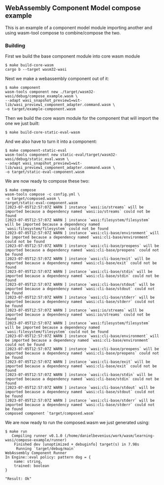 ## WebAssembly Component Model compose example
This is an example of a component model module importing another and using
wasm-tool compose to combine/compose the two.

### Building
First we build the base component module into core wasm module
```console
$ make build-core-wasm 
cargo b --target wasm32-wasi
```
Next we make a webassembly component out of it:
```console
$ make component
wasm-tools component new ./target/wasm32-wasi/debug/compose_example.wasm \
--adapt wasi_snapshot_preview1=wit-lib/wasi_preview1_component_adapter.command.wasm \
-o target/example-component.wasm
```

Then we build the core wasm module for the component that will import the one
we just built:
```console
$ make build-core-static-eval-wasm
```
And we also have to turn it into a component:
```console
$ make component-static-eval 
wasm-tools component new static-eval/target/wasm32-wasi/debug/static_eval.wasm \
--adapt wasi_snapshot_preview1=wit-lib/wasi_preview1_component_adapter.command.wasm \
-o target/static-eval-component.wasm
```

We are now ready to compose these two:
```console
$ make compose 
wasm-tools compose -c config.yml \
-o target/composed.wasm \
target/static-eval-component.wasm
[2023-07-05T12:57:07Z WARN ] instance `wasi:io/streams` will be imported because a dependency named `wasi:io/streams` could not be found
[2023-07-05T12:57:07Z WARN ] instance `wasi:filesystem/filesystem` will be imported because a dependency named `wasi:filesystem/filesystem` could not be found
[2023-07-05T12:57:07Z WARN ] instance `wasi:cli-base/environment` will be imported because a dependency named `wasi:cli-base/environment` could not be found
[2023-07-05T12:57:07Z WARN ] instance `wasi:cli-base/preopens` will be imported because a dependency named `wasi:cli-base/preopens` could not be found
[2023-07-05T12:57:07Z WARN ] instance `wasi:cli-base/exit` will be imported because a dependency named `wasi:cli-base/exit` could not be found
[2023-07-05T12:57:07Z WARN ] instance `wasi:cli-base/stdin` will be imported because a dependency named `wasi:cli-base/stdin` could not be found
[2023-07-05T12:57:07Z WARN ] instance `wasi:cli-base/stdout` will be imported because a dependency named `wasi:cli-base/stdout` could not be found
[2023-07-05T12:57:07Z WARN ] instance `wasi:cli-base/stderr` will be imported because a dependency named `wasi:cli-base/stderr` could not be found
[2023-07-05T12:57:07Z WARN ] instance `wasi:io/streams` will be imported because a dependency named `wasi:io/streams` could not be found
[2023-07-05T12:57:07Z WARN ] instance `wasi:filesystem/filesystem` will be imported because a dependency named `wasi:filesystem/filesystem` could not be found
[2023-07-05T12:57:07Z WARN ] instance `wasi:cli-base/environment` will be imported because a dependency named `wasi:cli-base/environment` could not be found
[2023-07-05T12:57:07Z WARN ] instance `wasi:cli-base/preopens` will be imported because a dependency named `wasi:cli-base/preopens` could not be found
[2023-07-05T12:57:07Z WARN ] instance `wasi:cli-base/exit` will be imported because a dependency named `wasi:cli-base/exit` could not be found
[2023-07-05T12:57:07Z WARN ] instance `wasi:cli-base/stdin` will be imported because a dependency named `wasi:cli-base/stdin` could not be found
[2023-07-05T12:57:07Z WARN ] instance `wasi:cli-base/stdout` will be imported because a dependency named `wasi:cli-base/stdout` could not be found
[2023-07-05T12:57:07Z WARN ] instance `wasi:cli-base/stderr` will be imported because a dependency named `wasi:cli-base/stderr` could not be found
composed component `target/composed.wasm`
```
We are now ready to run the composed.wasm we just generated using:
```console
$ make run
   Compiling runner v0.1.0 (/home/danielbevenius/work/wasm/learning-wasi/compose-example/runner)
    Finished dev [unoptimized + debuginfo] target(s) in 7.98s
     Running `target/debug/main`
WebAssembly Component Runner
In Engine::eval policy: pattern dog = {
    name: string,
    trained: boolean
}

"Result: Ok"
```
